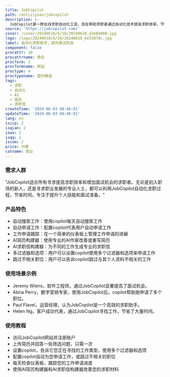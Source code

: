 ```yaml
---
title: JobCopilot
path: renliziyuan/jobcopilot
description: >-
  JobCopilot是一款在线求职自动化工具，旨在帮助求职者通过自动化技术提高求职效率，节省时间，增加面试机会。它通过人工智能技术，帮助用户自动搜索和申请工作，跟踪申请进度，并提供AI简历和求职信的构建服务。JobCopilot的背景是现代求职者需要面对大量的职位申请，手动填写申请表既耗时又重复，而JobCopilot通过自动化服务，简化了这一过程，帮助用户专注于更重要的事情，如面试准备和职业发展。
source: 'https://jobcopilot.com/'
cover: /cover/20240610/6/10/20240610_d3e8d008.jpg
logo: /logo/20240610/6/10/20240610_be53878c.jpg
label: 自动化求职助手，提升面试机会
component: false
procattr: 10
procattrname: 商业
procform: 1
procformname: 网站
proctype: 4
proctypename: 国外精选
tags:
  - 求职
  - 自动化
  - AI
  - 简历
  - 求职信
createTime: '2024-06-03 08:46:01'
updateTime: '2024-06-03 08:46:01'
lang: en
isicp: 2
isqian: 2
iswx: 2
isqq: 2
iscom: 2
price: 付费
catname: 商业
---
```




### 需求人群
"JobCopilot适合所有寻求提高求职效率和增加面试机会的求职者。无论是初入职场的新人，还是寻求职业发展的专业人士，都可以利用JobCopilot自动化求职过程，节省时间，专注于提升个人技能和面试准备。"

### 产品特色
* 自动搜索工作：使用copilot每天自动搜索工作
* 自动申请工作：配置copilot代表用户自动申请工作
* 工作申请跟踪：在一个简单的仪表板上管理工作申请的进展
* AI简历构建器：使用专业的AI作家改善或重写简历
* AI求职信构建器：为不同的工作生成专业的求职信
* 多过滤器和选项：用户可以设置copilot使用多个过滤器和选项来申请工作
* 跳过不相关职位：用户可以告诉copilot跳过与其个人资料不相关的工作

### 使用场景示例
* Jeremy Wiens，软件工程师，通过JobCopilot显著提高了面试机会。
* Abria Perry，数字营销专家，使用JobCopilot后，copilot帮助她申请了多个职位。
* Paul Flavel，运营经理，认为JobCopilot是一个高效的求职助手。
* Helen Ng，客户成功代表，通过JobCopilot寻找工作，节省了大量时间。

### 使用教程
* 访问JobCopilot网站并注册账户
* 上传简历并回答一些筛选问题，只需一次
* 设置copilot，告诉它您正在寻找的工作类型，使用多个过滤器和选项
* 配置copilot自动为您申请工作，或跳过不相关的职位
* 每天检查仪表板，跟踪您的工作申请进度
* 使用AI简历构建器和AI求职信构建器改善您的求职材料

  
